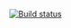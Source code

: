 [![Build status](https://ci.appveyor.com/api/projects/status/uq4t12kjww7emnah?svg=true)](https://ci.appveyor.com/project/Keevic-Kurlick/bdd)
